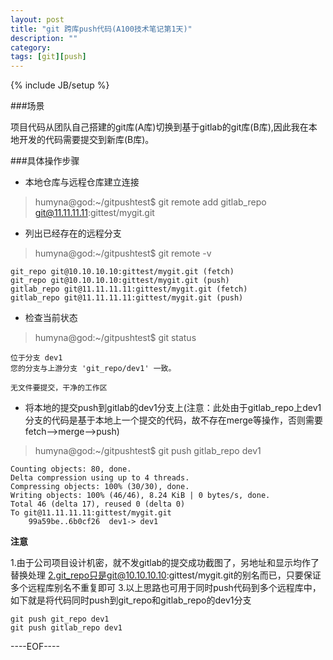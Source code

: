 ```yaml
---
layout: post
title: "git 跨库push代码(A100技术笔记第1天)"
description: ""
category: 
tags: [git][push]
---
```

{% include JB/setup %}


###场景

项目代码从团队自己搭建的git库(A库)切换到基于gitlab的git库(B库),因此我在本地开发的代码需要提交到新库(B库)。

###具体操作步骤

 - 本地仓库与远程仓库建立连接
>humyna@god:~/gitpushtest$ git remote add gitlab_repo git@11.11.11.11:gittest/mygit.git

 - 列出已经存在的远程分支
>humyna@god:~/gitpushtest$ git remote -v

	git_repo git@10.10.10.10:gittest/mygit.git (fetch)
	git_repo git@10.10.10.10:gittest/mygit.git (push)
	gitlab_repo git@11.11.11.11:gittest/mygit.git (fetch)
	gitlab_repo git@11.11.11.11:gittest/mygit.git (push)

 - 检查当前状态
>humyna@god:~/gitpushtest$ git status

	位于分支 dev1
	您的分支与上游分支 'git_repo/dev1' 一致。

	无文件要提交，干净的工作区

- 将本地的提交push到gitlab的dev1分支上(注意：此处由于gitlab_repo上dev1分支的代码是基于本地上一个提交的代码，故不存在merge等操作，否则需要fetch-->merge-->push)
>humyna@god:~/gitpushtest$ git push gitlab_repo dev1

	Counting objects: 80, done.
	Delta compression using up to 4 threads.
	Compressing objects: 100% (30/30), done.
	Writing objects: 100% (46/46), 8.24 KiB | 0 bytes/s, done.
	Total 46 (delta 17), reused 0 (delta 0)
	To git@11.11.11.11:gittest/mygit.git
   		99a59be..6b0cf26  dev1-> dev1


**注意**

1.由于公司项目设计机密，就不发gitlab的提交成功截图了，另地址和显示均作了替换处理
2.git_repo只是git@10.10.10.10:gittest/mygit.git的别名而已，只要保证多个远程库别名不重复即可
3.以上思路也可用于同时push代码到多个远程库中，如下就是将代码同时push到git_repo和gitlab_repo的dev1分支

	git push git_repo dev1
	git push gitlab_repo dev1


----EOF----
